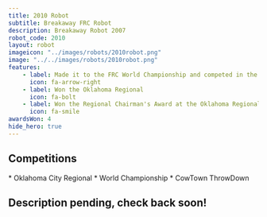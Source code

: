 ```yaml
---
title: 2010 Robot
subtitle: Breakaway FRC Robot
description: Breakaway Robot 2007
robot_code: 2010
layout: robot
imageicon: "../images/robots/2010robot.png"
image: "../../images/robots/2010robot.png"
features:
    - label: Made it to the FRC World Championship and competed in the Archimedes Division
      icon: fa-arrow-right
    - label: Won the Oklahoma Regional
      icon: fa-bolt 
    - label: Won the Regional Chairman's Award at the Oklahoma Regional
      icon: fa-smile
awardsWon: 4
hide_hero: true
---
```


<h2>Competitions</h2>
* Oklahoma City Regional
* World Championship
* CowTown ThrowDown

<h2>Description pending, check back soon!</h2>
